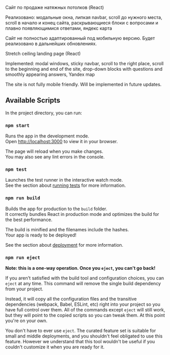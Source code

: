 Сайт по продаже натяжных потолков (React)

Реализовано: модальные окна, липкая navbar, scroll до нужного места, scroll в начало и конец сайта, раскрывающиеся блоки с вопросами и плавно появляющимися ответами, яндекс карта

Сайт не полностью адаптированный под мобильную версию. Будет реализовано в дальнейших обновлениях.

Stretch ceiling landing page (React)

Implemented: modal windows, sticky navbar, scroll to the right place, scroll to the beginning and end of the site, drop-down blocks with questions and smoothly appearing answers, Yandex map

The site is not fully mobile friendly. Will be implemented in future updates.


## Available Scripts

In the project directory, you can run:

### `npm start`

Runs the app in the development mode.\
Open [http://localhost:3000](http://localhost:3000) to view it in your browser.

The page will reload when you make changes.\
You may also see any lint errors in the console.

### `npm test`

Launches the test runner in the interactive watch mode.\
See the section about [running tests](https://facebook.github.io/create-react-app/docs/running-tests) for more information.

### `npm run build`

Builds the app for production to the `build` folder.\
It correctly bundles React in production mode and optimizes the build for the best performance.

The build is minified and the filenames include the hashes.\
Your app is ready to be deployed!

See the section about [deployment](https://facebook.github.io/create-react-app/docs/deployment) for more information.

### `npm run eject`

**Note: this is a one-way operation. Once you `eject`, you can't go back!**

If you aren't satisfied with the build tool and configuration choices, you can `eject` at any time. This command will remove the single build dependency from your project.

Instead, it will copy all the configuration files and the transitive dependencies (webpack, Babel, ESLint, etc) right into your project so you have full control over them. All of the commands except `eject` will still work, but they will point to the copied scripts so you can tweak them. At this point you're on your own.

You don't have to ever use `eject`. The curated feature set is suitable for small and middle deployments, and you shouldn't feel obligated to use this feature. However we understand that this tool wouldn't be useful if you couldn't customize it when you are ready for it.
